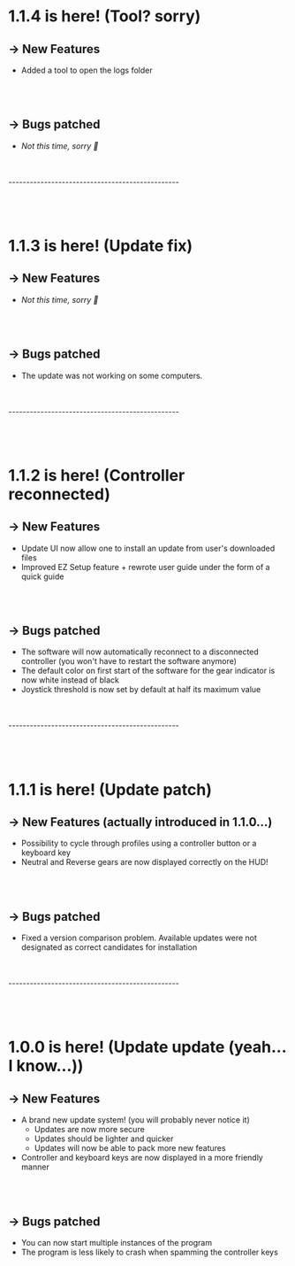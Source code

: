 # 1.1.4 is here! (Tool? sorry)

## -> New Features
- Added a tool to open the logs folder

<br/><br/>

## -> Bugs patched
- *Not this time, sorry 🤷*

<br/><br/>
\-\-\-\-\-\-\-\-\-\-\-\-\-\-\-\-\-\-\-\-\-\-\-\-\-\-\-\-\-\-\-\-\-\-\-\-\-\-\-\-\-\-\-\-\-\-\-\-
<br/><br/><br/><br/>


# 1.1.3 is here! (Update fix)

## -> New Features
- *Not this time, sorry 🤷*


<br/><br/>

## -> Bugs patched
- The update was not working on some computers.


<br/><br/>
\-\-\-\-\-\-\-\-\-\-\-\-\-\-\-\-\-\-\-\-\-\-\-\-\-\-\-\-\-\-\-\-\-\-\-\-\-\-\-\-\-\-\-\-\-\-\-\-
<br/><br/><br/><br/>


# 1.1.2 is here! (Controller reconnected)

## -> New Features
- Update UI now allow one to install an update from user's downloaded files
- Improved EZ Setup feature + rewrote user guide under the form of a quick guide


<br/><br/>

## -> Bugs patched
- The software will now automatically reconnect to a disconnected controller (you won't have to restart the software anymore)
- The default color on first start of the software for the gear indicator is now white instead of black
- Joystick threshold is now set by default at half its maximum value

<br/><br/>
\-\-\-\-\-\-\-\-\-\-\-\-\-\-\-\-\-\-\-\-\-\-\-\-\-\-\-\-\-\-\-\-\-\-\-\-\-\-\-\-\-\-\-\-\-\-\-\-
<br/><br/><br/><br/>


# 1.1.1 is here! (Update patch)

## -> New Features (actually introduced in 1.1.0...)
- Possibility to cycle through profiles using a controller button or a keyboard key
- Neutral and Reverse gears are now displayed correctly on the HUD!


<br/><br/>

## -> Bugs patched
- Fixed a version comparison problem. Available updates were not designated as correct candidates for installation


<br/><br/>
\-\-\-\-\-\-\-\-\-\-\-\-\-\-\-\-\-\-\-\-\-\-\-\-\-\-\-\-\-\-\-\-\-\-\-\-\-\-\-\-\-\-\-\-\-\-\-\-
<br/><br/><br/><br/>

# 1.0.0 is here! (Update update (yeah... I know...))

## -> New Features
- A brand new update system! (you will probably never notice it)
    - Updates are now more secure
    - Updates should be lighter and quicker
    - Updates will now be able to pack more new features
- Controller and keyboard keys are now displayed in a more friendly manner


<br/><br/>

## -> Bugs patched
- You can now start multiple instances of the program
- The program is less likely to crash when spamming the controller keys
